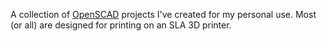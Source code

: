 A collection of [OpenSCAD](https://www.openscad.org/) projects I've created for my personal use. Most (or all) are designed for printing on an SLA 3D printer.
